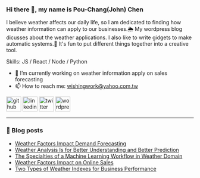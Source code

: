 ### Hi there 👋, my name is Pou-Chang(John) Chen
I believe weather affects our daily life, so I am dedicated to finding how weather information can apply to our businesses.🌦️ My wordpress blog dicusses about the weather applications. I also like to write gidgets to make automatic systems.🧱 It's fun to put different things together into a creative tool.

Skills: JS / React / Node / Python

- 🔭 I’m currently working on weather information apply on sales forecasting 
- 📫 How to reach me: wishingwork@yahoo.com.tw 


[<img src='https://cdn.jsdelivr.net/npm/simple-icons@3.0.1/icons/github.svg' alt='github' height='40'>](https://github.com/wishingwork)  [<img src='https://cdn.jsdelivr.net/npm/simple-icons@3.0.1/icons/linkedin.svg' alt='linkedin' height='40'>](https://www.linkedin.com/in/pou-chang-john-chen-98b9a626/)  [<img src='https://cdn.jsdelivr.net/npm/simple-icons@3.0.1/icons/twitter.svg' alt='twitter' height='40'>](https://twitter.com/wishingwork)  [<img src='https://cdn.jsdelivr.net/npm/simple-icons@3.0.1/icons/wordpress.svg' alt='wordpress' height='40'>](https://wishingwork.wordpress.com/)  

---
### 📝 Blog posts
<!-- BLOG-POST-LIST:START -->
- [Weather Factors Impact Demand Forecasting](https://wishingwork.wordpress.com/2023/09/04/weather-factors-impact-demand-forecasting/)
- [Weather Analysis Is for Better Understanding and Better Prediction](https://wishingwork.wordpress.com/2023/08/30/weather-analysis-is-for-better-understanding-and-better-prediction/)
- [The Specialties of a Machine Learning Workflow in Weather Domain](https://wishingwork.wordpress.com/2023/07/27/the-specialties-of-a-machine-learning-workflow-in-weather-domain/)
- [Weather Factors Impact on Online Sales](https://wishingwork.wordpress.com/2023/07/01/weather-factors-impact-on-online-sales/)
- [Two Types of Weather Indexes for Business Performance](https://wishingwork.wordpress.com/2023/06/25/two-types-of-weather-indexes-for-business-performance/)
<!-- BLOG-POST-LIST:END -->


<!--
**wishingwork/wishingwork** is a ✨ _special_ ✨ repository because its `README.md` (this file) appears on your GitHub profile.

Here are some ideas to get you started:

- 🔭 I’m currently working on ...
- 🌱 I’m currently learning ...
- 👯 I’m looking to collaborate on ...
- 🤔 I’m looking for help with ...
- 💬 Ask me about ...
- 📫 How to reach me: ...
- 😄 Pronouns: ...
- ⚡ Fun fact: ...
-->

